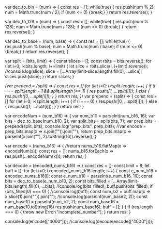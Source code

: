 var dec_to_bin = (num) => {
    const res = [];
    while(true)  {
        res.push(num % 2);
        num = Math.trunc(num / 2);
        if (num <= 0) {break;}
    }
    return res.reverse();
}

var dec_to_128 = (num) => {
    const res = [];
    while(true)  {
        res.push(num % 128);
        num = Math.trunc(num / 128);
        if (num <= 0) {break;}
    }
    return res.reverse();
}

var dec_to_base = (num, base) => {
    const res = [];
    while(true)  {
        res.push(num % base);
        num = Math.trunc(num / base);
        if (num <= 0) {break;}
    }
    return res.reverse();
}

var split = (bits, limit) => {
    const slices = [];
    const rbits = bits.reverse();
    for (let i=0; i<bits.length; i+=limit) {
        let slice = rbits.slice(i, i+limit).reverse();
        //console.log(slice);
        slice = [...Array(limit-slice.length).fill(0), ...slice];
        slices.push(slice);
    }
    return slices;
}

/*var prepend = (split) => {
    const res = []
    for (let i=0; i<split.length; i++) {
        if (i === split.length - 1 && split.length !== 1) {
            res.push([1, ...split[i]]);
        } else {
            res.push([0, ...split[i]]);
        }
    }
    return res;
}*/
var prepend = (split) => {
    const res = []
    for (let i=0; i<split.length; i++) {
        if (i === 0) {
            res.push([0, ...split[i]]);
        } else {
            res.push([1, ...split[i]]);
        }
    }
    return res;
}

var encodeNum = (num_b16) => {
    var num_b10 = parseInt(num_b16, 16);
    var bits = dec_to_base(num_b10, 2);
    var split_bits = split(bits, 7);
    var prep_bits = prepend(split_bits);
    console.log("prep_bits", prep_bits);
    //var encode = prep_bits.map(x => x.join("")).join("");
    return prep_bits.map(x => parseInt(x.join(""), 2).toString(16)).reverse();
}

var encode = (nums_b16) => {
    //return nums_b16.flatMap(x => encodeNum(x));
    const res = [];
    nums_b16.forEach(x => res.push(...encodeNum(x)));
    return res;
}

var decode = (encoded_nums_b16) => {
    const res = [];
    const limit = 8;
    let buff = [];
    for (let i=0; i<encoded_nums_b16.length; i++) {
        const e_num_b16 = encoded_nums_b16[i];
        const e_num_b10 = parseInt(e_num_b16, 16);
        const bits = dec_to_base(e_num_b10, 2);
        const bits_filled = [...Array(limit-bits.length).fill(0), ...bits];
        //console.log(bits_filled);
        buff.push(bits_filled);
        if (bits_filled[0] === 0) {
            //console.log(buff);
            const num_b2 = buff.map(x => x.slice(1).join("")).join("");
            //console.log(parseInt(num_base2, 2));
            const num_base10 = parseInt(num_b2, 2);
            const num_base16 = num_base10.toString(16)
            res.push(num_base16);
            buff = [];
        }
    }
    if (res.length === 0) {
        throw new Error("incomplete_number");
    }
    return res;
}

console.log(encode(["4000"]));
//console.log(decode(encode(["4000"])));